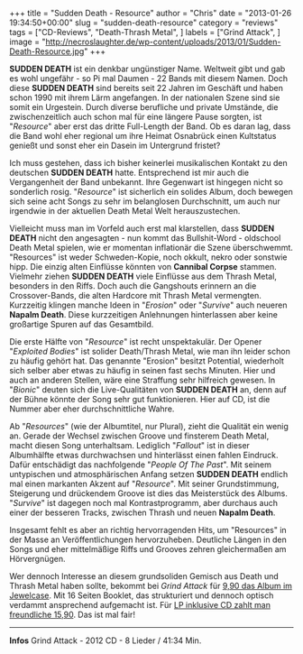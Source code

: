 +++
title = "Sudden Death - Resource"
author = "Chris"
date = "2013-01-26 19:34:50+00:00"
slug = "sudden-death-resource"
category = "reviews"
tags = ["CD-Reviews", "Death-Thrash Metal", ]
labels = ["Grind Attack", ]
image = "http://necroslaughter.de/wp-content/uploads/2013/01/Sudden-Death-Resource.jpg"
+++

**SUDDEN DEATH** ist ein denkbar ungünstiger Name. Weltweit gibt und gab es wohl ungefähr - so Pi mal Daumen - 22 Bands mit diesem Namen. Doch diese **SUDDEN DEATH** sind bereits seit 22 Jahren im Geschäft und haben schon 1990 mit ihrem Lärm angefangen. In der nationalen Szene sind sie somit ein Urgestein. Durch diverse berufliche und private Umstände, die zwischenzeitlich auch schon mal für eine längere Pause sorgten, ist "_Resource_" aber erst das dritte Full-Length der Band. Ob es daran lag, dass die Band wohl eher regional um ihre Heimat Osnabrück einen Kultstatus genießt und sonst eher ein Dasein im Untergrund fristet?

Ich muss gestehen, dass ich bisher keinerlei  musikalischen Kontakt zu den deutschen **SUDDEN DEATH** hatte. Entsprechend ist mir auch die Vergangenheit der Band unbekannt. Ihre Gegenwart ist hingegen nicht so sonderlich rosig. "_Resource_" ist sicherlich ein solides Album, doch bewegen sich seine acht Songs zu sehr im belanglosen Durchschnitt, um auch nur irgendwie in der aktuellen Death Metal Welt herauszustechen.

Vielleicht muss man im Vorfeld auch erst mal klarstellen, dass **SUDDEN DEATH** nicht den angesagten - nun kommt das Bullshit-Word - oldschool Death Metal spielen, wie er momentan inflationär die Szene überschwemmt. "Resources" ist weder Schweden-Kopie, noch okkult, nekro oder sonstwie hipp. Die einzig alten Einflüsse könnten von **Cannibal Corpse** stammen. Vielmehr ziehen **SUDDEN DEATH** viele Einflüsse aus dem Thrash Metal, besonders in den Riffs. Doch auch die Gangshouts erinnern an die Crossover-Bands, die alten Hardcore mit Thrash Metal vermengten. Kurzzeitig klingen manche Ideen in "_Erosion_" oder "_Survive_" auch neueren **Napalm Death**. Diese kurzzeitigen Anlehnungen hinterlassen aber keine großartige Spuren auf das Gesamtbild.

Die erste Hälfte von "_Resource_" ist recht unspektakulär. Der Opener "_Exploited Bodies_" ist solider Death/Thrash Metal, wie man ihn leider schon zu häufig gehört hat. Das genannte "Erosion" besitzt Potential, wiederholt sich selber aber etwas zu häufig in seinen fast sechs Minuten. Hier und auch an anderen Stellen, wäre eine Straffung sehr hilfreich gewesen. In "_Bionic_" deuten sich die Live-Qualitäten von **SUDDEN DEATH** an, denn auf der Bühne könnte der Song sehr gut funktionieren. Hier auf CD, ist die Nummer aber eher durchschnittliche Wahre.

Ab "_Resources_" (wie der Albumtitel, nur Plural), zieht die Qualität ein wenig an. Gerade der Wechsel zwischen Groove und finsterem Death Metal, macht diesen Song unterhaltsam. Lediglich "_Fallout_" ist in dieser Albumhälfte etwas durchwachsen und hinterlässt einen fahlen Eindruck. Dafür entschädigt das nachfolgende "_People Of The Past_". Mit seinem untypischen und atmosphärischen Anfang setzen **SUDDEN DEATH** endlich mal einen markanten Akzent auf "_Resource_". Mit seiner Grundstimmung, Steigerung und drückendem Groove ist dies das Meisterstück des Albums. "_Survive_" ist dagegen noch mal Kontrastprogramm, aber durchaus auch einer der besseren Tracks, zwischen Thrash und neuen **Napalm Death**.

Insgesamt fehlt es aber an richtig hervorragenden Hits, um "Resources" in der Masse an Veröffentlichungen hervorzuheben. Deutliche Längen in den Songs und eher mittelmäßige Riffs und Grooves zehren gleichermaßen am Hörvergnügen.

Wer dennoch Interesse an diesem grundsoliden Gemisch aus Death und Thrash Metal haben sollte, bekommt bei _Grind Attack_ für <a href="http://www.grindattack.de/shop/product_info.php/info/p875_SUDDEN-DEATH--RESOURCE--CD.html">9,90 das Album im Jewelcase</a>. Mit 16 Seiten Booklet, das strukturiert und dennoch optisch verdammt ansprechend aufgemacht ist. Für <a href="http://www.grindattack.de/shop/product_info.php/info/p876_SUDDEN-DEATH--RESOURCE--LP---CD--GATEFOLD-.html">LP inklusive CD zahlt man freundliche 15,90</a>. Das ist mal fair!



---
**Infos**
Grind Attack - 2012
CD - 8 Lieder / 41:34 Min.

